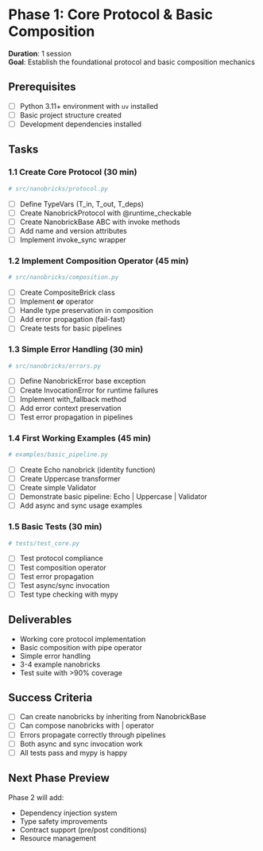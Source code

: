 # Phase 1: Core Protocol & Basic Composition

**Duration**: 1 session  
**Goal**: Establish the foundational protocol and basic composition mechanics

## Prerequisites
- [ ] Python 3.11+ environment with `uv` installed
- [ ] Basic project structure created
- [ ] Development dependencies installed

## Tasks

### 1.1 Create Core Protocol (30 min)
```python
# src/nanobricks/protocol.py
```
- [ ] Define TypeVars (T_in, T_out, T_deps)
- [ ] Create NanobrickProtocol with @runtime_checkable
- [ ] Create NanobrickBase ABC with invoke methods
- [ ] Add name and version attributes
- [ ] Implement invoke_sync wrapper

### 1.2 Implement Composition Operator (45 min)
```python
# src/nanobricks/composition.py
```
- [ ] Create CompositeBrick class
- [ ] Implement __or__ operator
- [ ] Handle type preservation in composition
- [ ] Add error propagation (fail-fast)
- [ ] Create tests for basic pipelines

### 1.3 Simple Error Handling (30 min)
```python
# src/nanobricks/errors.py
```
- [ ] Define NanobrickError base exception
- [ ] Create InvocationError for runtime failures
- [ ] Implement with_fallback method
- [ ] Add error context preservation
- [ ] Test error propagation in pipelines

### 1.4 First Working Examples (45 min)
```python
# examples/basic_pipeline.py
```
- [ ] Create Echo nanobrick (identity function)
- [ ] Create Uppercase transformer
- [ ] Create simple Validator
- [ ] Demonstrate basic pipeline: Echo | Uppercase | Validator
- [ ] Add async and sync usage examples

### 1.5 Basic Tests (30 min)
```python
# tests/test_core.py
```
- [ ] Test protocol compliance
- [ ] Test composition operator
- [ ] Test error propagation
- [ ] Test async/sync invocation
- [ ] Test type checking with mypy

## Deliverables
- Working core protocol implementation
- Basic composition with pipe operator
- Simple error handling
- 3-4 example nanobricks
- Test suite with >90% coverage

## Success Criteria
- [ ] Can create nanobricks by inheriting from NanobrickBase
- [ ] Can compose nanobricks with | operator
- [ ] Errors propagate correctly through pipelines
- [ ] Both async and sync invocation work
- [ ] All tests pass and mypy is happy

## Next Phase Preview
Phase 2 will add:
- Dependency injection system
- Type safety improvements
- Contract support (pre/post conditions)
- Resource management